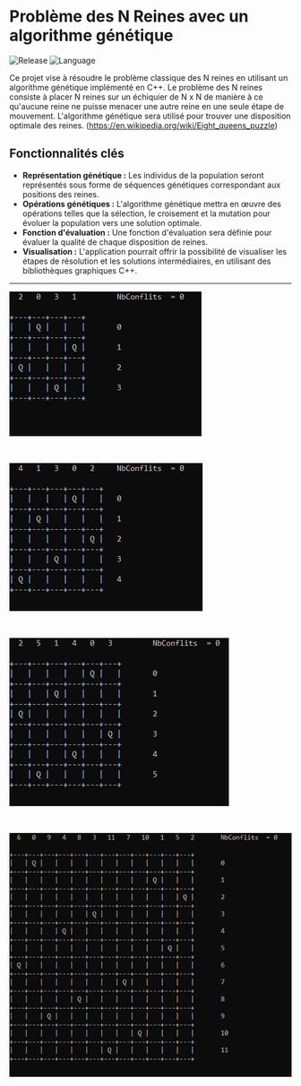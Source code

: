 # Problème des N Reines avec un algorithme génétique

![Release](https://img.shields.io/badge/Release-v1.0.0-blueviolet)
![Language](https://img.shields.io/badge/Language-C++-blue)

Ce projet vise à résoudre le problème classique des N reines en utilisant un algorithme génétique implémenté en C++. Le problème des N reines consiste à placer N reines sur un échiquier de N x N de manière à ce qu'aucune reine ne puisse menacer une autre reine en une seule étape de mouvement. L'algorithme génétique sera utilisé pour trouver une disposition optimale des reines. (https://en.wikipedia.org/wiki/Eight_queens_puzzle)

## Fonctionnalités clés

- **Représentation génétique :** Les individus de la population seront représentés sous forme de séquences génétiques correspondant aux positions des reines.
- **Opérations génétiques :** L'algorithme génétique mettra en œuvre des opérations telles que la sélection, le croisement et la mutation pour évoluer la population vers une solution optimale.
- **Fonction d'évaluation :** Une fonction d'évaluation sera définie pour évaluer la qualité de chaque disposition de reines.
- **Visualisation :** L'application pourrait offrir la possibilité de visualiser les étapes de résolution et les solutions intermédiaires, en utilisant des bibliothèques graphiques C++.

---

![Image1](assets/4x4.png)

<br />

![Image2](assets/5x5.png)

<br />

![Image3](assets/6x6.png)

<br />

![Image4](assets/12x12.png)
